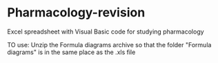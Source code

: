 # Pharmacology-revision
Excel spreadsheet with Visual Basic code for studying pharmacology

TO use: Unzip the Formula diagrams archive so that the folder "Formula diagrams" is in the same place as the .xls  file
